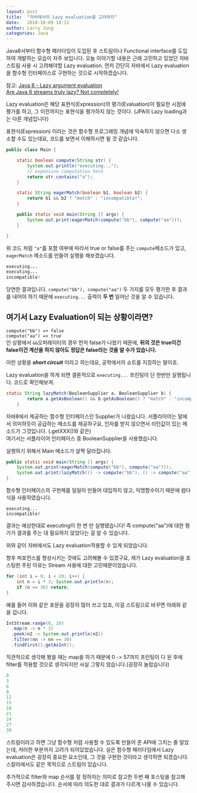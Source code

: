 ```yaml
---
layout: post
title:  "자바에서의 Lazy evaluation을 고려하자"
date:   2018-10-09 10:11
author: Larry Jung
categories: Java
---
```


Java8서부터 함수형 패러다임이 도입된 후 스트림이나 Functional interface를 도입하여 개발하는 모습이 자주 보입니다. 오늘 이야기할 내용은 근래 고민하고 있었던 자바 스트림 사용 시 고려해야할 Lazy evaluation. 먼저 간단히 자바에서 Lazy evaluation을 함수형 인터페이스로 구현하는 것으로 시작하겠습니다.

참고:
[Java 8 - Lazy argument evaluation](https://blog.rapid7.com/2017/01/13/java-8-lazy-argument-evaluation/)  
[Are Java 8 streams truly lazy? Not completely!](https://jaxenter.com/java-8-streams-lazy-136183.html)  

Lazy evaluation은 해당 표현식(Expression)의 평가(Evaluation)이 필요한 시점에 평가를 하고, 그 이전까지는 표현식을 평가하지 않는 것이다. (JPA의 Lazy loading과는 다른 개념입니다)  

표현식(Expression) 이라는 것은 함수형 프로그래밍 개념에 익숙하지 않으면 다소 생소할 수도 있는데요, 코드를 보면서 이해하시면 될 것 같습니다.  

```java
public class Main {

    static boolean compute(String str) {
        System.out.println("executing...");
        // expensive computation here
        return str.contains("a");
    }

    static String eagerMatch(boolean b1, boolean b2) {
        return b1 && b2 ? "match" : "incompatible!";
    }

    public static void main(String [] args) {
        System.out.print(eagerMatch(compute("bb"), compute("aa")));
    }

}
```  

위 코드 처럼 `"a"`를 포함 여부에 따라서 true or false를 주는 `compute`메소드가 있고, `eagerMatch` 메소드를 만들어 실행을 해보겠습니다.  

```java
executing...
executing...
incompatible!
```

당연한 결과입니다. `compute("bb"), compute("aa")` 두 가지를 모두 평가한 후 결과를 내어야 하기 때문에 `executing...` 출력이 __두 번__ 일어난 것을 알 수 있습니다.  

## 여기서 Lazy Evaluation이 되는 상황이라면?  

`compute("bb") => false`   
`compute("aa") => true`  
인 상황에서 `&&`오퍼레이터의 경우 먼저 false가 나왔기 때문에, __뒤의 것은 true이건 false이건 계산을 하지 않아도 정답은 false라는 것을 알 수가 있습니다.__  

이런 상황을 ___short circuit___ 이라고 하는데요, 공학에서의 쇼트를 지칭하는 말이죠.  

Lazy evaluation을 하게 되면 결론적으로 `executing...` 프린팅이 단 한번만 실행됩니다. 코드로 확인해보져.  

```java
static String lazyMatch(BooleanSupplier a, BooleanSupplier b) {
        return a.getAsBoolean() && b.getAsBoolean() ? "match" : "incompatible!";
    }
```

자바8에서 제공하는 함수형 인터페이스인 Supplier가 나왔습니다. 서플라이어는 말에서 의미하듯이 공급하는 메소드를 제공하구요, 인자를 받지 않으면서 리턴값이 있는 메소드가 그것입니다. (.getXXX()와 같은)  
여기서는 서플라이어 인터페이스 중 BooleanSupplier을 사용했습니다.  

실행하기 위해서 Main 메소드가 살짝 달라집니다.  

```java
public static void main(String [] args) {
    System.out.print(eagerMatch(compute("bb"), compute("aa")));
    System.out.print(lazyMatch(() -> compute("bb"), () -> compute("aa")));
}
```

함수형 인터페이스의 구현체를 일일이 만들어 대입하지 않고, 익명함수이기 때문에 람다식을 사용하였습니다.  

```
executing...
incompatible!
```  
결과는 예상한대로 executing이 한 번 만 실행됐습니다! 즉 compute("aa")에 대한 평가가 결과를 주는 대 필요하지 않았다는 걸 알 수 있습니다.  

위와 같이 자바에서도 Lazy evaluation적용할 수 있게 되었습니다.  

향후 퍼포먼스를 향상시키는 것에도 고려해볼 수 있겠구요, 제가 Lazy evaluation을 포스팅한 주된 이유는 Stream 사용에 대한 고민때문이었습니다.  

```java
for (int i = 0; i < 20; i++) {
    int n = i * 3; System.out.println(n);
    if (n == 30) return;
}
```  

예를 들어 이와 같은 포문을 굉장히 많이 쓰고 있죠, 이걸 스트림으로 바꾸면 아래와 같을 겁니다.  

```java
IntStream.range(0, 20)
  .map(n -> n * 3)
  .peek(n2 -> System.out.println(n2))
  .filter(nn -> nn == 30)
  .findFirst().getAsInt();
```  

직관적으로 생각해 봤을 때는 map을 하기 때문에 0 -> 57까지 프린팅이 다 된 후에 filter를 적용할 것으로 생각되지만 사실 그렇지 않습니다.(굉장히 놀랍습니다)   

```java
0
3
6
9
12
15
18
21
24
27
30
```  

스트림이라고 하면 그냥 함수형 처럼 사용할 수 있도록 만들어 준 API에 그치는 줄 알았는데, 저러한 부분까지 고려가 되어있었습니다. 실은 함수형 패러다임에서 Lazy evaluation은 굉장히 중요한 요소인데, 그 것을 구현한 것이라고 생각하면 되겠습니다. 스칼라에서도 같은 목적으로 스트림이 있습니다.  

추가적으로 filter와 map 순서를 잘 정하자는 의미로 참고한 두번 째 포스팅을 참고해 주시면 감사하겠습니다. 순서에 따라 의도한 대로 결과가 다르게 나올 수 있습니다.  
